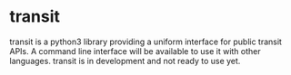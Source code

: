 transit
=======

transit is a python3 library providing a uniform interface for public transit APIs. A command line interface will be available to use it with other languages. transit is in development and not ready to use yet.
